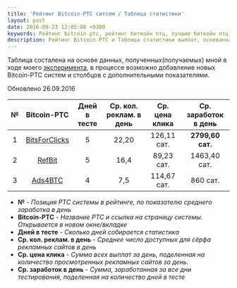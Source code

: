```yaml
---
title: 'Рейтинг Bitcoin-PTC ситсем / Таблица статистики'
layout: post
date: 2016-09-23 12:05:00 +0300
keywords: Рейтинг bitcoin ptc, рейтинг биткойн птц, лучшие биткойн птц, лучшие bitcoin ptc, список биткойн птц, список bitcoin ptc, статистика биткойн птц, статистика bitcoin ptc, лучшие биткойн буксы, bitcoin bux
description: Рейтинг Bitcoin-PTC и Таблица статистики выплат, основанная на личном опыте и подсчёте полученных/собранных данных/показателей.
---
```


Таблица состалена на основе данных, полученных(получаемых) мной в ходе моего [эксперимента](/about/), 
в процессе возможно добавление новых Bitcoin-PTC систем и столбцов с дополнительными показателями.

<p class="date-update">Обновлено 26.09.2016</p>

№|Bitcoin-PTC|Дней в тесте|Ср. кол. реклам. в день|Ср. цена клика|Ср. заработок в день|
:-:|:-:|:-:|:-:|:-:|:-:
1|<a rel="nofollow" target="_blank" href="https://bitsforclicks.com/?r=X0B9XBAZYKGNVAJ">BitsForClicks</a>|5|22,20|126,11 сат.|**2799,60 сат.**|
2|<a rel="nofollow" target="_blank" href="http://refbit.net/?ui=35233">RefBit</a>|5|16,4|89,23 сат.|1463,40 сат.|
3|<a rel="nofollow" target="_blank" href="http://ads4btc.com/?r=bitblog">Ads4BTC</a>|4|7,5|114,67 сат.|860 сат.|

* **№** - *Позиция PTC системы в рейтинге, по показателю среднего заработка в день*  
* **Bitcoin-PTC** - *Название PTC и ссылка на страницу системы. Открывается в новом окне/вкладке*  
* **Дней в тесте** - *Сколько дней собирается статистика*   
* **Ср. кол. реклам. в день** - *Среднее число доступных для сёрфа рекламных сайтов в день*  
* **Ср. цена клика** - *Сумма всех выплат за день, поделенная на количество просмотренных рекламных сайтов за день.*
* **Ср. заработок в день** - *Сумма, заработанная за все дни тестирования, поделенная на количество дней в тесте*

